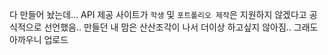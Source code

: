 다 만들어 놨는데... API 제공 사이트가 `학생` 및 `포트폴리오 제작`은 지원하지 않겠다고 공식적으로 선언했음..
만들던 내 맘은 산산조각이 나서 더이상 하고싶지 않아짐..
그래도 아까우니 업로드
